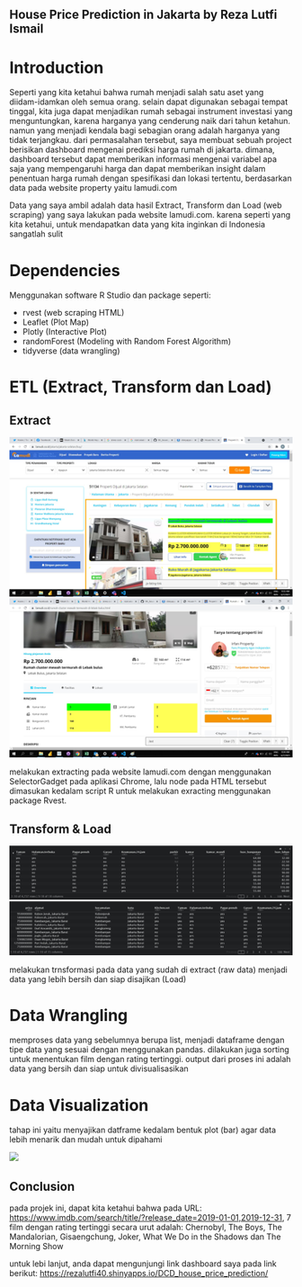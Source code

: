 ## House Price Prediction in Jakarta by Reza Lutfi Ismail 

# Introduction
Seperti yang kita ketahui bahwa rumah menjadi salah satu aset yang diidam-idamkan oleh semua orang. selain dapat digunakan sebagai tempat tinggal, kita juga dapat menjadikan rumah sebagai instrument investasi yang menguntungkan, karena harganya yang cenderung naik dari tahun ketahun. namun yang menjadi kendala bagi sebagian orang adalah harganya yang tidak terjangkau. dari permasalahan tersebut, saya membuat sebuah project berisikan dashboard mengenai prediksi harga rumah di jakarta. dimana, dashboard tersebut dapat memberikan informasi mengenai variabel apa saja yang mempengaruhi harga dan dapat memberikan insight dalam penentuan harga rumah dengan spesifikasi dan lokasi tertentu, berdasarkan data pada website property yaitu lamudi.com 

Data yang saya ambil adalah data hasil Extract, Transform dan Load (web scraping) yang saya lakukan pada website lamudi.com. karena seperti yang kita ketahui, untuk mendapatkan data yang kita inginkan di Indonesia sangatlah sulit

# Dependencies
Menggunakan software R Studio dan package seperti: 

- rvest (web scraping HTML)
- Leaflet (Plot Map)
- Plotly (Interactive Plot)
- randomForest (Modeling with Random Forest Algorithm)
- tidyverse (data wrangling)

# ETL (Extract, Transform dan Load)

## Extract
<img src = 'asset/1.jpg'>
<img src = 'asset/2.jpg'>

melakukan extracting pada website lamudi.com dengan menggunakan SelectorGadget pada aplikasi Chrome, lalu node pada HTML tersebut dimasukan kedalam script R untuk melakukan exracting menggunakan package Rvest.  

## Transform & Load
<img src = 'asset/3.jpg'>
<img src = 'asset/4.jpg'>

melakukan trnsformasi pada data yang sudah di extract (raw data) menjadi data yang lebih bersih dan siap disajikan (Load) 

# Data Wrangling
memproses data yang sebelumnya berupa list, menjadi dataframe dengan tipe data yang sesuai dengan menggunakan pandas. dilakukan juga 
sorting untuk menentukan film dengan rating tertinggi. output dari proses ini adalah data yang bersih dan siap untuk divisualisasikan

# Data Visualization
tahap ini yaitu menyajikan datframe kedalam bentuk plot (bar) agar data lebih menarik dan mudah untuk dipahami

<img src='plot1.png'>

## Conclusion
pada projek ini, dapat kita ketahui bahwa pada URL: https://www.imdb.com/search/title/?release_date=2019-01-01,2019-12-31, 7 film 
dengan rating tertinggi secara urut adalah: Chernobyl, The Boys, The Mandalorian, Gisaengchung, Joker, What We Do in the Shadows dan 
The Morning Show

untuk lebi lanjut, anda dapat mengunjungi link dashboard saya pada link berikut: 
https://rezalutfi40.shinyapps.io/DCD_house_price_prediction/



